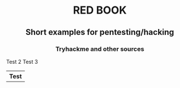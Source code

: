 <h1 align="center">RED BOOK</h1>
<h2 align="center"> Short examples for pentesting/hacking</h2>
<h3 align="center"> Tryhackme and other sources</h3>

<table>
  <tr>
<th>Test  <br></th>
Test 2  
Test 3
  </tr>
</table>

